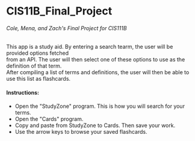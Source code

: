 # CIS11B_Final_Project
###### Cole, Mena, and Zach's Final Project for CIS111B    
 This app is a study aid. By entering a search tearm, the user will be provided options fetched    
 from an API. The user will then select one of these options to use as the definition of that term.    
 After compiling a list of terms and definitions, the user will then be able to use this list as flashcards.    
 #### Instructions:    
 * Open the "StudyZone" program. This is how you will search for your terms.    
 * Open the "Cards" program.
 * Copy and paste from StudyZone to Cards. Then save your work.
 * Use the arrow keys to browse your saved flashcards.